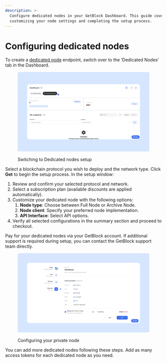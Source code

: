 ```yaml
---
description: >-
  Configure dedicated nodes in your GetBlock Dashboard. This guide covers
  customizing your node settings and completing the setup process.
---
```


# Configuring dedicated nodes

To create a [dedicated node](https://getblock.io/dedicated-nodes/) endpoint, switch over to the ‘Dedicated Nodes’ tab in the Dashboard.

<figure><img src="../../.gitbook/assets/Docs_dedicated_tab_switch.svg" alt="How to set up a private blockchain node"><figcaption><p>Switching to Dedicated nodes setup</p></figcaption></figure>

Select a blockchain protocol you wish to deploy and the network type. Click **Get** to begin the setup process. In the setup window:

1. Review and confirm your selected protocol and network.
2. Select a subscription plan (available discounts are applied automatically).
3. Customize your dedicated node with the following options:
   1. **Node type**: Choose between Full Node or Archive Node.
   2. **Node client**: Specify your preferred node implementation.
   3. **API Interface**: Select API options.
4. Verify all selected configurations in the summary section and proceed to checkout.

Pay for your dedicated nodes via your GetBlock account. If additional support is required during setup, you can contact the GetBlock support team directly.

<figure><img src="../../.gitbook/assets/Docs_dedic_setup.svg" alt="Configuring your private blockchain node server"><figcaption><p>Configuring your private node</p></figcaption></figure>

You can add more dedicated nodes following these steps. Add as many access tokens for each dedicated node as you need.
